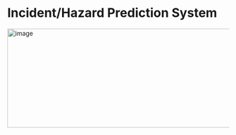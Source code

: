 # Incident/Hazard Prediction System

<img width="837" height="225" alt="image" src="https://github.com/user-attachments/assets/d8b8da09-c72e-4876-8697-23b73e9634d2" />
